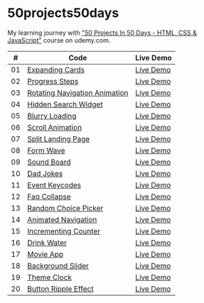 # 50projects50days

My learning journey with ["50 Projects In 50 Days - HTML, CSS & JavaScript"](https://www.udemy.com/course/50-projects-50-days/) course on udemy.com.

|  #  | Code                                                                                                                 | Live Demo                                                     |
| :-: | -------------------------------------------------------------------------------------------------------------------- | ------------------------------------------------------------- |
| 01  | [Expanding Cards](https://github.com/bayramhayri/50projects50days/tree/master/01-expanding-cards/)                   | [Live Demo](https://eager-lalande-b4a1d1.netlify.app/)        |
| 02  | [Progress Steps](https://github.com/bayramhayri/50projects50days/tree/master/02-progress-steps/)                     | [Live Demo](https://lucid-kilby-ff041d.netlify.app/)          |
| 03  | [Rotating Navigation Animation](https://github.com/bayramhayri/50projects50days/tree/master/03-rotating-navigation/) | [Live Demo](https://quirky-montalcini-0458a3.netlify.app/)    |
| 04  | [Hidden Search Widget](https://github.com/bayramhayri/50projects50days/tree/master/04-hidden-search/)                | [Live Demo](https://dreamy-goldberg-4112b5.netlify.app/)      |
| 05  | [Blurry Loading](https://github.com/bayramhayri/50projects50days/tree/master/05-blurry-loading)                      | [Live Demo](https://adoring-leavitt-b5120b.netlify.app/)      |
| 06  | [Scroll Animation](https://github.com/bayramhayri/50projects50days/tree/master/06-scroll-animation/)                 | [Live Demo](https://tender-golick-795b56.netlify.app/)        |
| 07  | [Split Landing Page](https://github.com/bayramhayri/50projects50days/tree/master/07-split-landing-page/)             | [Live Demo](https://friendly-meitner-956f5b.netlify.app/)     |
| 08  | [Form Wave](https://github.com/bayramhayri/50projects50days/tree/master/08-form-wave-animation/)                     | [Live Demo](https://xenodochial-bartik-dcdcb6.netlify.app/)   |
| 09  | [Sound Board](https://github.com/bayramhayri/50projects50days/tree/master/09-sound-board/)                           | [Live Demo](https://eager-turing-3f2596.netlify.app/)         |
| 10  | [Dad Jokes](https://github.com/bayramhayri/50projects50days/tree/master/10-dad-jokes/)                               | [Live Demo](https://trusting-jepsen-74df39.netlify.app/)      |
| 11  | [Event Keycodes](https://github.com/bayramhayri/50projects50days/tree/master/11-event-keycodes/)                     | [Live Demo](https://dreamy-pare-5f7d30.netlify.app/)          |
| 12  | [Faq Collapse](https://github.com/bayramhayri/50projects50days/tree/master/12-faq-collapse/)                         | [Live Demo](https://confident-clarke-9d121b.netlify.app/)     |
| 13  | [Random Choice Picker](https://github.com/bayramhayri/50projects50days/tree/master/13-random-choice-picker/)         | [Live Demo](https://cocky-swartz-58cb70.netlify.app/)         |
| 14  | [Animated Navigation](https://github.com/bayramhayri/50projects50days/tree/master/14-animated-navigation/)           | [Live Demo](https://jovial-carson-16ac5e.netlify.app/)        |
| 15  | [Incrementing Counter](https://github.com/bayramhayri/50projects50days/tree/master/15-increment-counter/)            | [Live Demo](https://gracious-hermann-2b1c19.netlify.app/)     |
| 16  | [Drink Water](https://github.com/bayramhayri/50projects50days/tree/master/16-drink-water/)                           | [Live Demo](https://frosty-franklin-b80711.netlify.app/)      |
| 17  | [Movie App](https://github.com/bayramhayri/50projects50days/tree/master/17-movie-app/)                               | [Live Demo](https://suspicious-albattani-3d4fc3.netlify.app/) |
| 18  | [Background Slider](https://github.com/bayramhayri/50projects50days/tree/master/18-background-slider/)               | [Live Demo](https://vigorous-lamarr-2890f7.netlify.app/)      |
| 19  | [Theme Clock](https://github.com/bayramhayri/50projects50days/tree/master/19-theme-clock/)                           | [Live Demo](https://blissful-kowalevski-fdaa6d.netlify.app/)  |
| 20  | [Button Ripple Effect](https://github.com/bayramhayri/50projects50days/tree/master/20-button-ripple-effect/)         | [Live Demo](https://naughty-hoover-4e6361.netlify.app/)       |
